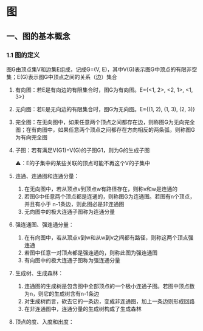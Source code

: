 # 图

## 一、图的基本概念

### 1.1 图的定义

图G由顶点集V和边集E组成，记成G=\(V, E\)，其中V\(G\)表示图G中顶点的有限非空集；E\(G\)表示图G中顶点之间的关系（边）集合

1. 有向图：若E是有向边的有限集合时，图G为有向图。E={&lt;1, 2&gt;, &lt;2, 1&gt;, &lt;1, 3&gt;}
2. 无向图：若E是无向边的有限集合时，图G为无向图。E={\(1, 2\), \(1, 3\), \(2, 3\)}
3. 完全图：在无向图中，如果任意两个顶点之间都存在边，则称图G为无向完全图；在有向图中，如果任意两个顶点之间都存在方向相反的两条弧，则称图G为有向完全图
4. 子图：若有满足V\(G1\)=V\(G\)的子图G1，则为G的生成子图

   ⚠️：E的子集中的某些关联的顶点可能不再这个V的子集中

5. 连通、连通图和连通分量：
   1. 在无向图中，若从顶点v到顶点w有路径存在，则称v和w是连通的
   2. 若图G中任意两个顶点都是连通的，则称图G为连通图。若图有n个顶点，并且有小于  n-1条边，则此图必是非连通图
   3. 无向图中的极大连通子图称为连通分量
6. 强连通图、强连通分量：
   1. 在有向图中，若从顶点v到w和从w到v之间都有路径，则称这两个顶点强连通
   2. 若图中任意一对顶点都是强连通的，则称此图为强连通图
   3. 有向图中的极大连通子图称为强连通分量
7. 生成树、生成森林：
   1. 连通图的生成树是包含图中全部顶点的一个极小连通子图。若图中顶点数为n，则它的生成树含有n-1条边
   2. 对生成树而言，砍去它的一条边，变成非连通图，加上一条边则形成回路
   3. 在非连通图中，连通分量的生成树构成了生成森林
8. 顶点的度、入度和出度：

